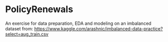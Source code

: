 # PolicyRenewals

An exercise for data preparation, EDA and modeling on an imbalanced dataset from:
https://www.kaggle.com/arashnic/imbalanced-data-practice?select=aug_train.csv 